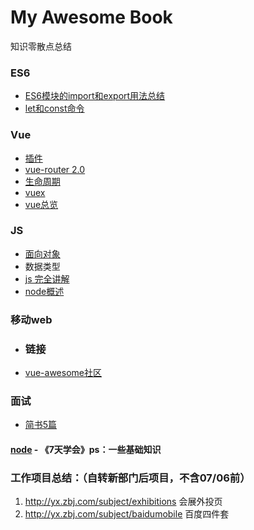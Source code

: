 # My Awesome Book

知识零散点总结

### ES6

* [ES6模块的import和export用法总结](/chapter1.md)
* [let和const命令](/letconst.md)

### Vue

* [插件](/vue-.md)
* [vue-router 2.0](/vue-router-2.o.md)
* [生命周期](/.md.md)
* [vuex](/vuex.md)
* [vue总览](/share-vue-router.md)

### JS

* [面向对象](/js-oop.md)
* 数据类型
* [js 完全讲解](/js.md)
* [node概述](/node-.md)

### 移动web

* ### 链接
* [vue-awesome社区](https://github.com/vuejs/awesome-vue)

### 面试

* [简书5篇](http://www.jianshu.com/p/f60b619aa52b)

#### [node](/node.md) - 《7天学会》ps：一些基础知识

### 工作项目总结：（自转新部门后项目，不含07/06前）

1. http://yx.zbj.com/subject/exhibitions 会展外投页
2. http://yx.zbj.com/subject/baidumobile 百度四件套



